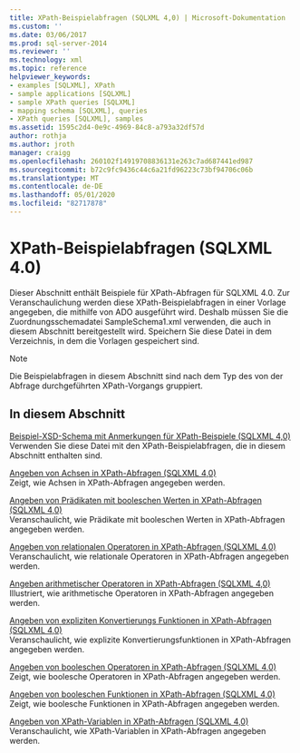 ```yaml
---
title: XPath-Beispielabfragen (SQLXML 4,0) | Microsoft-Dokumentation
ms.custom: ''
ms.date: 03/06/2017
ms.prod: sql-server-2014
ms.reviewer: ''
ms.technology: xml
ms.topic: reference
helpviewer_keywords:
- examples [SQLXML], XPath
- sample applications [SQLXML]
- sample XPath queries [SQLXML]
- mapping schema [SQLXML], queries
- XPath queries [SQLXML], samples
ms.assetid: 1595c2d4-0e9c-4969-84c8-a793a32df57d
author: rothja
ms.author: jroth
manager: craigg
ms.openlocfilehash: 260102f14919708836131e263c7ad687441ed987
ms.sourcegitcommit: b72c9fc9436c44c6a21fd96223c73bf94706c06b
ms.translationtype: MT
ms.contentlocale: de-DE
ms.lasthandoff: 05/01/2020
ms.locfileid: "82717878"
---
```

# <a name="sample-xpath-queries-sqlxml-40"></a>XPath-Beispielabfragen (SQLXML 4.0)
  Dieser Abschnitt enthält Beispiele für XPath-Abfragen für SQLXML 4.0. Zur Veranschaulichung werden diese XPath-Beispielabfragen in einer Vorlage angegeben, die mithilfe von ADO ausgeführt wird. Deshalb müssen Sie die Zuordnungsschemadatei SampleSchema1.xml verwenden, die auch in diesem Abschnitt bereitgestellt wird. Speichern Sie diese Datei in dem Verzeichnis, in dem die Vorlagen gespeichert sind.  
  
> [!NOTE]  
>  Die Beispielabfragen in diesem Abschnitt sind nach dem Typ des von der Abfrage durchgeführten XPath-Vorgangs gruppiert.  
  
## <a name="in-this-section"></a>In diesem Abschnitt  
 [Beispiel-XSD-Schema mit Anmerkungen für XPath-Beispiele &#40;SQLXML 4,0&#41;](sample-annotated-xsd-schema-for-xpath-examples-sqlxml-4-0.md)  
 Verwenden Sie diese Datei mit den XPath-Beispielabfragen, die in diesem Abschnitt enthalten sind.  
  
 [Angeben von Achsen in XPath-Abfragen &#40;SQLXML 4,0&#41;](specifying-axes-in-xpath-queries-sqlxml-4-0.md)  
 Zeigt, wie Achsen in XPath-Abfragen angegeben werden.  
  
 [Angeben von Prädikaten mit booleschen Werten in XPath-Abfragen &#40;SQLXML 4,0&#41;](specifying-boolean-valued-predicates-in-xpath-queries-sqlxml-4-0.md)  
 Veranschaulicht, wie Prädikate mit booleschen Werten in XPath-Abfragen angegeben werden.  
  
 [Angeben von relationalen Operatoren in XPath-Abfragen &#40;SQLXML 4,0&#41;](specifying-relational-operators-in-xpath-queries-sqlxml-4-0.md)  
 Veranschaulicht, wie relationale Operatoren in XPath-Abfragen angegeben werden.  
  
 [Angeben arithmetischer Operatoren in XPath-Abfragen &#40;SQLXML 4,0&#41;](specifying-arithmetic-operators-in-xpath-queries-sqlxml-4-0.md)  
 Illustriert, wie arithmetische Operatoren in XPath-Abfragen angegeben werden.  
  
 [Angeben von expliziten Konvertierungs Funktionen in XPath-Abfragen &#40;SQLXML 4,0&#41;](specifying-explicit-conversion-functions-in-xpath-queries-sqlxml-4-0.md)  
 Veranschaulicht, wie explizite Konvertierungsfunktionen in XPath-Abfragen angegeben werden.  
  
 [Angeben von booleschen Operatoren in XPath-Abfragen &#40;SQLXML 4,0&#41;](specifying-boolean-operators-in-xpath-queries-sqlxml-4-0.md)  
 Zeigt, wie boolesche Operatoren in XPath-Abfragen angegeben werden.  
  
 [Angeben von booleschen Funktionen in XPath-Abfragen &#40;SQLXML 4,0&#41;](specifying-boolean-functions-in-xpath-queries-sqlxml-4-0.md)  
 Zeigt, wie boolesche Funktionen in XPath-Abfragen angegeben werden.  
  
 [Angeben von XPath-Variablen in XPath-Abfragen &#40;SQLXML 4,0&#41;](specifying-xpath-variables-in-xpath-queries-sqlxml-4-0.md)  
 Veranschaulicht, wie XPath-Variablen in XPath-Abfragen angegeben werden.  
  
  
